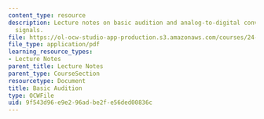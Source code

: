 ```yaml
---
content_type: resource
description: Lecture notes on basic audition and analog-to-digital conversion of speech
  signals.
file: https://ol-ocw-studio-app-production.s3.amazonaws.com/courses/24-910-topics-in-linguistic-theory-laboratory-phonology-spring-2007/9f543d96e9e296adbe2fe56ded00836c_lec2_audition.pdf
file_type: application/pdf
learning_resource_types:
- Lecture Notes
parent_title: Lecture Notes
parent_type: CourseSection
resourcetype: Document
title: Basic Audition
type: OCWFile
uid: 9f543d96-e9e2-96ad-be2f-e56ded00836c
---
```

